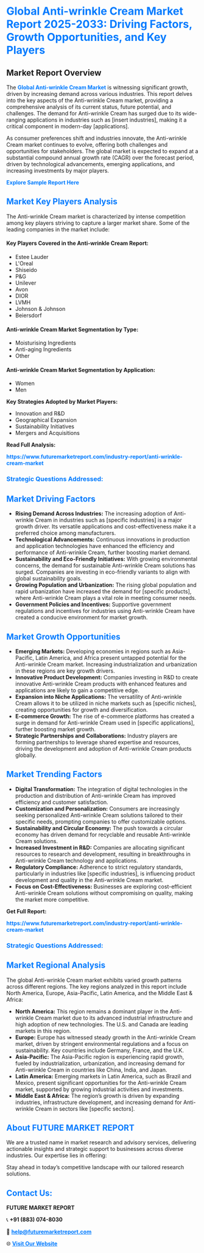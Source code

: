 <h1 style="color: #007BFF;">Global Anti-wrinkle Cream Market Report 2025-2033: Driving Factors, Growth Opportunities, and Key Players</h1>

<section id="overview">
<h2>Market Report Overview</h2>
<p>The <a href="https://www.futuremarketreport.com/industry-report/anti-wrinkle-cream-market" style="color: #007BFF; text-decoration: none;"><strong>Global Anti-wrinkle Cream Market</strong></a> is witnessing significant growth, driven by increasing demand across various industries. This report delves into the key aspects of the Anti-wrinkle Cream market, providing a comprehensive analysis of its current status, future potential, and challenges. The demand for Anti-wrinkle Cream has surged due to its wide-ranging applications in industries such as [insert industries], making it a critical component in modern-day [applications].</p>
<p>As consumer preferences shift and industries innovate, the Anti-wrinkle Cream market continues to evolve, offering both challenges and opportunities for stakeholders. The global market is expected to expand at a substantial compound annual growth rate (CAGR) over the forecast period, driven by technological advancements, emerging applications, and increasing investments by major players.</p>
</section>

<section id="overview">
<p><a href="https://www.futuremarketreport.com/request-sample/reportId=62362" style="color: #007BFF; text-decoration: none;"><strong>Explore Sample Report Here</strong></a></p>
</section>

<section id="key-players">
<h2 style="color: #007BFF;">Market Key Players Analysis</h2>
<p>The Anti-wrinkle Cream market is characterized by intense competition among key players striving to capture a larger market share. Some of the leading companies in the market include:</p>
<h4>Key Players Covered in the Anti-wrinkle Cream Report:</h4>
<ul><li>Estee Lauder</li><li>L&#039;Oreal</li><li>Shiseido</li><li>P&amp;G</li><li>Unilever</li><li>Avon</li><li>DIOR</li><li>LVMH</li><li>Johnson &amp; Johnson</li><li>Beiersdorf</li></ul>
<h4>Anti-wrinkle Cream Market Segmentation by Type:</h4>
<ul><li>Moisturising Ingredients</li><li>Anti-aging Ingredients</li><li>Other</li></ul>

<h4>Anti-wrinkle Cream Market Segmentation by Application:</h4>
<ul><li>Women</li><li>Men</li></ul>
<p><strong>Key Strategies Adopted by Market Players:</strong></p>
<ul>
<li>Innovation and R&D</li>
<li>Geographical Expansion</li>
<li>Sustainability Initiatives</li>
<li>Mergers and Acquisitions</li>
</ul>
</section>

<section>
<p><strong>Read Full Analysis: </strong></p><a href="https://www.futuremarketreport.com/industry-report/anti-wrinkle-cream-market" style="color: #007BFF; text-decoration: none;"><strong>https://www.futuremarketreport.com/industry-report/anti-wrinkle-cream-market</strong></a>
<h3 style="color: #007BFF;">Strategic Questions Addressed:</h3>
</section>

<section id="driving-factors">
<h2 style="color: #007BFF;">Market Driving Factors</h2>
<ul>
<li><strong>Rising Demand Across Industries:</strong> The increasing adoption of Anti-wrinkle Cream in industries such as [specific industries] is a major growth driver. Its versatile applications and cost-effectiveness make it a preferred choice among manufacturers.</li>
<li><strong>Technological Advancements:</strong> Continuous innovations in production and application technologies have enhanced the efficiency and performance of Anti-wrinkle Cream, further boosting market demand.</li>
<li><strong>Sustainability and Eco-Friendly Initiatives:</strong> With growing environmental concerns, the demand for sustainable Anti-wrinkle Cream solutions has surged. Companies are investing in eco-friendly variants to align with global sustainability goals.</li>
<li><strong>Growing Population and Urbanization:</strong> The rising global population and rapid urbanization have increased the demand for [specific products], where Anti-wrinkle Cream plays a vital role in meeting consumer needs.</li>
<li><strong>Government Policies and Incentives:</strong> Supportive government regulations and incentives for industries using Anti-wrinkle Cream have created a conducive environment for market growth.</li>
</ul>
</section>

<section id="growth-opportunities">
<h2 style="color: #007BFF;">Market Growth Opportunities</h2>
<ul>
<li><strong>Emerging Markets:</strong> Developing economies in regions such as Asia-Pacific, Latin America, and Africa present untapped potential for the Anti-wrinkle Cream market. Increasing industrialization and urbanization in these regions are key growth drivers.</li>
<li><strong>Innovative Product Development:</strong> Companies investing in R&D to create innovative Anti-wrinkle Cream products with enhanced features and applications are likely to gain a competitive edge.</li>
<li><strong>Expansion into Niche Applications:</strong> The versatility of Anti-wrinkle Cream allows it to be utilized in niche markets such as [specific niches], creating opportunities for growth and diversification.</li>
<li><strong>E-commerce Growth:</strong> The rise of e-commerce platforms has created a surge in demand for Anti-wrinkle Cream used in [specific applications], further boosting market growth.</li>
<li><strong>Strategic Partnerships and Collaborations:</strong> Industry players are forming partnerships to leverage shared expertise and resources, driving the development and adoption of Anti-wrinkle Cream products globally.</li>
</ul>
</section>

<section id="trending-factors">
<h2 style="color: #007BFF;">Market Trending Factors</h2>
<ul>
<li><strong>Digital Transformation:</strong> The integration of digital technologies in the production and distribution of Anti-wrinkle Cream has improved efficiency and customer satisfaction.</li>
<li><strong>Customization and Personalization:</strong> Consumers are increasingly seeking personalized Anti-wrinkle Cream solutions tailored to their specific needs, prompting companies to offer customizable options.</li>
<li><strong>Sustainability and Circular Economy:</strong> The push towards a circular economy has driven demand for recyclable and reusable Anti-wrinkle Cream solutions.</li>
<li><strong>Increased Investment in R&D:</strong> Companies are allocating significant resources to research and development, resulting in breakthroughs in Anti-wrinkle Cream technology and applications.</li>
<li><strong>Regulatory Compliance:</strong> Adherence to strict regulatory standards, particularly in industries like [specific industries], is influencing product development and quality in the Anti-wrinkle Cream market.</li>
<li><strong>Focus on Cost-Effectiveness:</strong> Businesses are exploring cost-efficient Anti-wrinkle Cream solutions without compromising on quality, making the market more competitive.</li>
</ul>
</section>

<section>
<p><strong>Get Full Report: </strong></p><a href="https://www.futuremarketreport.com/industry-report/anti-wrinkle-cream-market" style="color: #007BFF; text-decoration: none;"><strong>https://www.futuremarketreport.com/industry-report/anti-wrinkle-cream-market</strong></a>
<h3 style="color: #007BFF;">Strategic Questions Addressed:</h3>
</section>


<section id="regional-analysis">
<h2 style="color: #007BFF;">Market Regional Analysis</h2>
<p>The global Anti-wrinkle Cream market exhibits varied growth patterns across different regions. The key regions analyzed in this report include North America, Europe, Asia-Pacific, Latin America, and the Middle East & Africa:</p>
<ul>
<li><strong>North America:</strong> This region remains a dominant player in the Anti-wrinkle Cream market due to its advanced industrial infrastructure and high adoption of new technologies. The U.S. and Canada are leading markets in this region.</li>
<li><strong>Europe:</strong> Europe has witnessed steady growth in the Anti-wrinkle Cream market, driven by stringent environmental regulations and a focus on sustainability. Key countries include Germany, France, and the U.K.</li>
<li><strong>Asia-Pacific:</strong> The Asia-Pacific region is experiencing rapid growth, fueled by industrialization, urbanization, and increasing demand for Anti-wrinkle Cream in countries like China, India, and Japan.</li>
<li><strong>Latin America:</strong> Emerging markets in Latin America, such as Brazil and Mexico, present significant opportunities for the Anti-wrinkle Cream market, supported by growing industrial activities and investments.</li>
<li><strong>Middle East & Africa:</strong> The region’s growth is driven by expanding industries, infrastructure development, and increasing demand for Anti-wrinkle Cream in sectors like [specific sectors].</li>
</ul>
</section>

<footer>
<h2 style="color: #007BFF;">About FUTURE MARKET REPORT</h2>
<p>We are a trusted name in market research and advisory services, delivering actionable insights and strategic support to businesses across diverse industries. Our expertise lies in offering:</p>

<p>Stay ahead in today’s competitive landscape with our tailored research solutions.</p>

<h2 style="color: #007BFF;">Contact Us:</h2>
<p><strong>FUTURE MARKET REPORT</strong></p>
<p>📞 <strong>+91 (883) 074-8030</strong></p>
<p>📧 <strong><a href="mailto:help@futuremarketreport.com" style="color: #007BFF;">help@futuremarketreport.com</a></strong></p>
<p>🌐 <strong><a href="https://www.futuremarketreport.com/" style="color: #007BFF;">Visit Our Website</a></strong></p>
</footer>